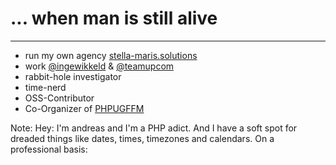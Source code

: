 # ... when man is still alive
---
* run my own agency [stella-maris.solutions](https://stella-maris.solutions)
* work [@ingewikkeld](https://ingewikkeld.dev) & [@teamupcom](https://teamup.com)
* rabbit-hole investigator
* time-nerd
* OSS-Contributor
* Co-Organizer of [PHPUGFFM](http://phpugffm.de)

Note: Hey: I'm andreas and I'm a PHP adict. And I have a soft spot for dreaded
things like dates, times, timezones and calendars. On a professional basis:
